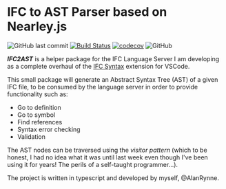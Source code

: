 # IFC to AST Parser based on Nearley.js

![GitHub last commit](https://img.shields.io/github/last-commit/AlanRynne/ifc2ast)
[![Build Status](https://travis-ci.com/AlanRynne/ifc-syntax-ast-parser.svg?branch=develop)](https://travis-ci.com/AlanRynne/ifc-syntax-ast-parser)
[![codecov](https://codecov.io/gh/AlanRynne/ifc-syntax-ast-parser/branch/master/graph/badge.svg?token=fFivIa3yrf)](https://codecov.io/gh/AlanRynne/ifc-syntax-ast-parser)
![GitHub](https://img.shields.io/github/license/AlanRynne/ifc-syntax-ast-parser)

**_IFC2AST_** is a helper package for the IFC Language Server I am developing as a complete overhaul of the [IFC Syntax](https://github.com/AlanRynne/ifc-syntax) extension for VSCode.

This small package will generate an Abstract Syntax Tree (AST) of a given IFC file, to be consumed by the language server in order to provide functionality such as:

- Go to definition
- Go to symbol
- Find references
- Syntax error checking
- Validation

The AST nodes can be traversed using the _visitor pattern_ (which to be honest, I had no idea what it was until last week even though I've been using it for years! The perils of a self-taught programmer...).

The project is written in typescript and developed by myself, @AlanRynne.
